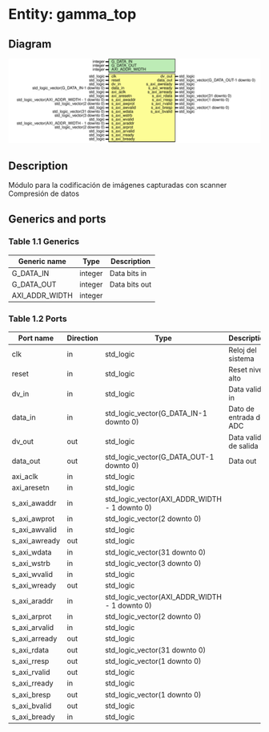 &nbsp;&nbsp;

# Entity: gamma_top
## Diagram
![Diagram](gamma_top.svg "Diagram")
## Description
 Módulo para la codificación de imágenes capturadas con scanner
 Compresión de datos
## Generics and ports
### Table 1.1 Generics
| Generic name   | Type    | Description     |
| -------------- | ------- | --------------- |
| G_DATA_IN      | integer |  Data bits in   |
| G_DATA_OUT     | integer |  Data bits out  |
| AXI_ADDR_WIDTH | integer |                 |
### Table 1.2 Ports
| Port name     | Direction | Type                                          | Description               |
| ------------- | --------- | --------------------------------------------- | ------------------------- |
| clk           | in        | std_logic                                     |  Reloj del sistema        |
| reset         | in        | std_logic                                     |  Reset nivel alto         |
| dv_in         | in        | std_logic                                     |  Data valid in            |
| data_in       | in        | std_logic_vector(G_DATA_IN-1 downto 0)        |  Dato de entrada del ADC  |
| dv_out        | out       | std_logic                                     |  Data valid de salida     |
| data_out      | out       | std_logic_vector(G_DATA_OUT-1 downto 0)       |  Data out                 |
| axi_aclk      | in        | std_logic                                     |                           |
| axi_aresetn   | in        | std_logic                                     |                           |
| s_axi_awaddr  | in        | std_logic_vector(AXI_ADDR_WIDTH - 1 downto 0) |                           |
| s_axi_awprot  | in        | std_logic_vector(2 downto 0)                  |                           |
| s_axi_awvalid | in        | std_logic                                     |                           |
| s_axi_awready | out       | std_logic                                     |                           |
| s_axi_wdata   | in        | std_logic_vector(31 downto 0)                 |                           |
| s_axi_wstrb   | in        | std_logic_vector(3 downto 0)                  |                           |
| s_axi_wvalid  | in        | std_logic                                     |                           |
| s_axi_wready  | out       | std_logic                                     |                           |
| s_axi_araddr  | in        | std_logic_vector(AXI_ADDR_WIDTH - 1 downto 0) |                           |
| s_axi_arprot  | in        | std_logic_vector(2 downto 0)                  |                           |
| s_axi_arvalid | in        | std_logic                                     |                           |
| s_axi_arready | out       | std_logic                                     |                           |
| s_axi_rdata   | out       | std_logic_vector(31 downto 0)                 |                           |
| s_axi_rresp   | out       | std_logic_vector(1 downto 0)                  |                           |
| s_axi_rvalid  | out       | std_logic                                     |                           |
| s_axi_rready  | in        | std_logic                                     |                           |
| s_axi_bresp   | out       | std_logic_vector(1 downto 0)                  |                           |
| s_axi_bvalid  | out       | std_logic                                     |                           |
| s_axi_bready  | in        | std_logic                                     |                           |
